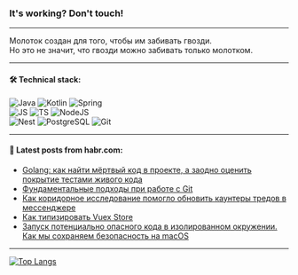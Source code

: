 ### It's working? Don't touch!

---
Молоток создан для того, чтобы им забивать гвозди. <br>
Но это не значит, что гвозди можно забивать только молотком.

---

#### 🛠️ Technical stack:

![Java](https://img.shields.io/badge/Java-informational?logo=Oracle&style=flat&logoColor=white&color=FF4500)
![Kotlin](https://img.shields.io/badge/Kotlin-informational?logo=Kotlin&style=flat&logoColor=white&color=774D97)
![Spring](https://img.shields.io/badge/SpringBoot-informational?logo=SpringBoot&style=flat&logoColor=white&color=6DB33F) <br>
![JS](https://img.shields.io/badge/JS-informational?logo=javaScript&style=flat&logoColor=black&color=F7Df1E)
![TS](https://img.shields.io/badge/TypeScript-informational?logo=typeScript&style=flat&logoColor=black&color=0667A8)
![NodeJS](https://img.shields.io/badge/NodeJS-informational?logo=node.js&style=flat&logoColor=white&color=70A760) <br>
![Nest](https://img.shields.io/badge/NestJS-informational?logo=NestJS&style=flat&logoColor=white&color=E0234E)
![PostgreSQL](https://img.shields.io/badge/PostgreSQL-informational?logo=PostgreSQL&style=flat&logoColor=white&color=DAA520)
![Git](https://img.shields.io/badge/Git-informational?logo=git&style=flat&logoColor=white&color=778899)

___

#### 💬 Latest posts from habr.com:

<!-- BLOG-POST-LIST:START -->
- [Golang: как найти мёртвый код в проекте, а заодно оценить покрытие тестами живого кода](https://habr.com/ru/companies/karuna/articles/764326/?utm_source=habrahabr&utm_medium=rss&utm_campaign=764326)
- [Фундаментальные подходы при работе с Git](https://habr.com/ru/articles/765264/?utm_source=habrahabr&utm_medium=rss&utm_campaign=765264)
- [Как коридорное исследование помогло обновить каунтеры тредов в мессенджере](https://habr.com/ru/companies/webinargroup/articles/765258/?utm_source=habrahabr&utm_medium=rss&utm_campaign=765258)
- [Как типизировать Vuex Store](https://habr.com/ru/articles/765164/?utm_source=habrahabr&utm_medium=rss&utm_campaign=765164)
- [Запуск потенциально опасного кода в изолированном окружении. Как мы сохраняем безопасность на macOS](https://habr.com/ru/companies/avito/articles/765008/?utm_source=habrahabr&utm_medium=rss&utm_campaign=765008)
<!-- BLOG-POST-LIST:END -->

---
[![Top Langs](https://github-readme-stats-git-master-advtsetting-gmailcom.vercel.app/api/top-langs/?username=zloylis&langs_count=10&hide_title=false&title_color=e6edf3&size_weight=0.5&count_weight=0.5&layout=compact&hide_border=true&theme=dracula)](https://github.com/zloylis)

<!-- ![GitHub stats](https://github-readme-stats-git-master-advtsetting-gmailcom.vercel.app/api?username=zloylis&show_icons=true&hide_border=true&theme=dracula&hide_title=true&include_all_commits=true&count_private=true&hide=contribs&hide_rank=true) -->
